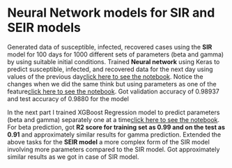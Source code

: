 # Neural Network models for SIR and SEIR models 
  Generated data of susceptible, infected, recovered cases using the **SIR** model for 100 days for 1000 different sets of parameters (beta
  and gamma) by using suitable initial conditions.
 Trained **Neural network** using Keras to predict susceptible, infected, and recovered data for the next day using values of the previous day[click here to see the notebook](https://github.com/dharma610/Project/blob/master/part1_without_beta.ipynb). Notice the changes when we did the same think but using parameters as one of the feature[click here to see the notebook](https://github.com/dharma610/Project/blob/master/part2_including_beta.ipynb). Got validation accuracy of 0.98937 and test accuracy of 0.9880 for the model
 

  In the next part I trained XGBoost Regression model to predict parameters (beta and gamma) separately one at a time[click here to see the notebook](https://github.com/dharma610/Project/blob/master/part2_Xgboost_beta_pred.ipynb). For beta prediction, got **R2 score
  for training set as 0.99 and on the test as 0.91** and approximately similar results for gamma prediction.
  Extended the above tasks for the **SEIR model** a more complex form of the SIR model involving more parameters compared to the SIR
  model. Got approximately similar results as we got in case of SIR model.
 
